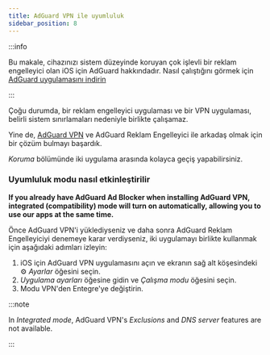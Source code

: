 ```yaml
---
title: AdGuard VPN ile uyumluluk
sidebar_position: 8
---
```


:::info

Bu makale, cihazınızı sistem düzeyinde koruyan çok işlevli bir reklam engelleyici olan iOS için AdGuard hakkındadır. Nasıl çalıştığını görmek için [AdGuard uygulamasını indirin](https://agrd.io/download-kb-adblock)

:::

Çoğu durumda, bir reklam engelleyici uygulaması ve bir VPN uygulaması, belirli sistem sınırlamaları nedeniyle birlikte çalışamaz.

Yine de, [AdGuard VPN](https://adguard-vpn.com/) ve AdGuard Reklam Engelleyici ile arkadaş olmak için bir çözüm bulmayı başardık.

_Koruma_ bölümünde iki uygulama arasında kolayca geçiş yapabilirsiniz.

### Uyumluluk modu nasıl etkinleştirilir

**If you already have AdGuard Ad Blocker when installing AdGuard VPN, integrated (compatibility) mode will turn on automatically, allowing you to use our apps at the same time.**

Önce AdGuard VPN'i yüklediyseniz ve daha sonra AdGuard Reklam Engelleyiciyi denemeye karar verdiyseniz, iki uygulamayı birlikte kullanmak için aşağıdaki adımları izleyin:

1. iOS için AdGuard VPN uygulamasını açın ve ekranın sağ alt köşesindeki ⚙ _Ayarlar_ öğesini seçin.
2. _Uygulama ayarları_ öğesine gidin ve _Çalışma modu_ öğesini seçin.
3. Modu VPN'den Entegre'ye değiştirin.

:::note

In _Integrated mode_, AdGuard VPN's _Exclusions_ and _DNS server_ features are not available.

:::
